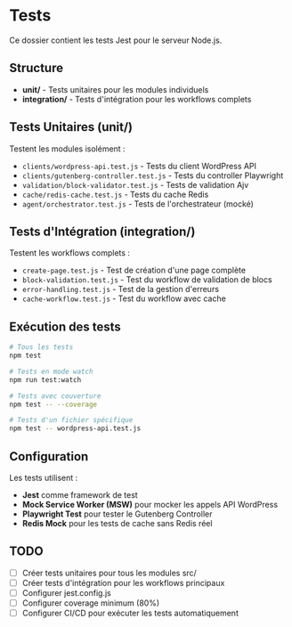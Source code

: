 # Tests

Ce dossier contient les tests Jest pour le serveur Node.js.

## Structure

- **unit/** - Tests unitaires pour les modules individuels
- **integration/** - Tests d'intégration pour les workflows complets

## Tests Unitaires (unit/)

Testent les modules isolément :

- `clients/wordpress-api.test.js` - Tests du client WordPress API
- `clients/gutenberg-controller.test.js` - Tests du controller Playwright
- `validation/block-validator.test.js` - Tests de validation Ajv
- `cache/redis-cache.test.js` - Tests du cache Redis
- `agent/orchestrator.test.js` - Tests de l'orchestrateur (mocké)

## Tests d'Intégration (integration/)

Testent les workflows complets :

- `create-page.test.js` - Test de création d'une page complète
- `block-validation.test.js` - Test du workflow de validation de blocs
- `error-handling.test.js` - Test de la gestion d'erreurs
- `cache-workflow.test.js` - Test du workflow avec cache

## Exécution des tests

```bash
# Tous les tests
npm test

# Tests en mode watch
npm run test:watch

# Tests avec couverture
npm test -- --coverage

# Tests d'un fichier spécifique
npm test -- wordpress-api.test.js
```

## Configuration

Les tests utilisent :

- **Jest** comme framework de test
- **Mock Service Worker (MSW)** pour mocker les appels API WordPress
- **Playwright Test** pour tester le Gutenberg Controller
- **Redis Mock** pour les tests de cache sans Redis réel

## TODO

- [ ] Créer tests unitaires pour tous les modules src/
- [ ] Créer tests d'intégration pour les workflows principaux
- [ ] Configurer jest.config.js
- [ ] Configurer coverage minimum (80%)
- [ ] Configurer CI/CD pour exécuter les tests automatiquement
